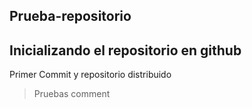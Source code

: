 ## Prueba-repositorio
Inicializando el repositorio en github
---
Primer Commit y repositorio distribuido
> Pruebas comment
